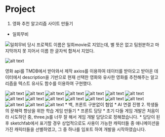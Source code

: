 # Project
1. 영화 추천 알고리즘 사이트 만들기
* 일희무비

![일희무비](/assets/01_movie/01_01_프로젝트메인01.png)
당시 프로젝트 이름은 일희movie로 지었는데, 별 뜻은 없고 팀원분하고 마지막까지 못 지어서 이름 한 글자씩 합쳐서 지었다.

![alt text](/assets/01_movie/01_02_프로젝트메인02.png)

영화 api를 TMDB에서 받아와서 제작
axios를 이용하여 데이터를 받아오고 받아온 데이터에서 description을 기반으로 현재 선택한 영화와 유사한 영화를 추천해주는 알고리즘을 텍스트 유사도 함수를 이용하여 구현했다.


![alt text](image-2.png)
![alt text](image-3.png)
![alt text](image-4.png)
![alt text](image-5.png)
![alt text](image-6.png)
![alt text](image-7.png)
![alt text](image-8.png)
![alt text](image-9.png)
![alt text](image-10.png)
![alt text](image-11.png)
![alt text](image-12.png)
![alt text](image-13.png)
![alt text](image-14.png)
![alt text](image-15.png)
![alt text](image-16.png)
![alt text](image-17.png)
![alt text](image-18.png)
    * 백, 프론트 구분없이 협업
    * AI 연결 진행
2. 학생들의 문해력 향상을 위한 학습 게임 만들기
    * 프론트 담당
    * 초기 다들 게임 개발은 처음이라 시도하던 중, three.js를 너무 잘 해서 게임 개발 담당으로 정해졌습니다.
        * 담당이 된 후 sketchfab에서 표기할 경우 상업적으로도 사용이 가능한 캐릭터들 중 애니메이션을 가진 캐릭터들을 선별하였고, 그 중 하나를 임포트 하여 개발을 시작하였습니다.
        

